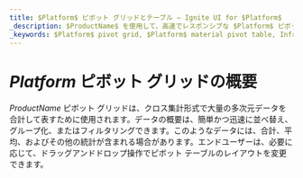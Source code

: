 ```yaml
---
title: $Platform$ ピボット グリッドとテーブル – Ignite UI for $Platform$
_description: $ProductName$ を使用して、高速でレスポンシブな $Platform$ ピボット グリッドとテーブルを作成します。複雑な分析を実行し、データのソート、グループ化、またはフィルター処理を適用します。
_keywords: $Platform$ pivot grid, $Platform$ material pivot table, Infragistics, $Platform$ ピボット グリッド、$Platform$ マテリアル ピボット テーブル、$ProductName$、インフラジスティックス
---
```


# $Platform$ ピボット グリッドの概要

$ProductName$ ピボット グリッドは、クロス集計形式で大量の多次元データを合計して表すために使用されます。データの概要は、簡単かつ迅速に並べ替え、グループ化、またはフィルタリングできます。このようなデータには、合計、平均、およびその他の統計が含まれる場合があります。エンドユーザーは、必要に応じて、ドラッグアンドドロップ操作でピボット テーブルのレイアウトを変更できます。


<!--
TODO port rest of topic from
https://github.com/IgniteUI/igniteui-docfx/blob/master/en/components/pivotGrid/pivot-grid.md -->